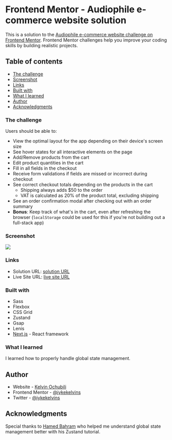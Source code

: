 # Frontend Mentor - Audiophile e-commerce website solution

This is a solution to the [Audiophile e-commerce website challenge on Frontend Mentor](https://www.frontendmentor.io/challenges/audiophile-ecommerce-website-C8cuSd_wx). Frontend Mentor challenges help you improve your coding skills by building realistic projects.

## Table of contents

- [The challenge](#the-challenge)
- [Screenshot](#screenshot)
- [Links](#links)
- [Built with](#built-with)
- [What I learned](#what-i-learned)
- [Author](#author)
- [Acknowledgments](#acknowledgments)

### The challenge

Users should be able to:

- View the optimal layout for the app depending on their device's screen size
- See hover states for all interactive elements on the page
- Add/Remove products from the cart
- Edit product quantities in the cart
- Fill in all fields in the checkout
- Receive form validations if fields are missed or incorrect during checkout
- See correct checkout totals depending on the products in the cart
  - Shipping always adds $50 to the order
  - VAT is calculated as 20% of the product total, excluding shipping
- See an order confirmation modal after checking out with an order summary
- **Bonus**: Keep track of what's in the cart, even after refreshing the browser (`localStorage` could be used for this if you're not building out a full-stack app)

### Screenshot

![](./audiophile.png)

### Links

- Solution URL: [solution URL ](https://audiophile-ecommerce-iykekelvins.vercel.app/)
- Live Site URL: [live site URL](https://audiophile-ecommerce-iykekelvins.vercel.app/)

### Built with

- Sass
- Flexbox
- CSS Grid
- Zustand
- Gsap
- Lenis
- [Next.js](https://nextjs.org/) - React framework

### What I learned

I learned how to properly handle global state management.

## Author

- Website - [Kelvin Ochubili](https://kelvin-folio-v1.vercel.app)
- Frontend Mentor - [@iykekelvins](https://www.frontendmentor.io/profile/iykekelvins)
- Twitter - [@iykekelvins](https://www.twitter.com/iykekelvins)

## Acknowledgments

Special thanks to [Hamed Bahram](https://www.youtube.com/@hamedbahram) who helped me understand global state management better with his Zustand tutorial.
